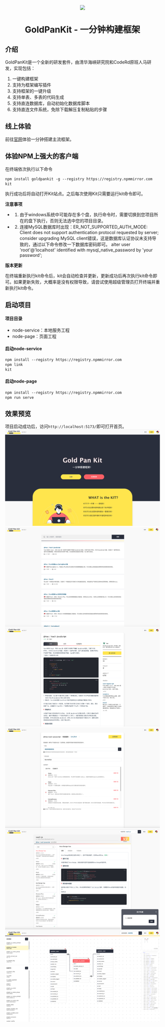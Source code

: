 <div align="center">
  <img src="https://foruda.gitee.com/images/1692956820292184320/b882ad5d_1173697.png" width="50px"/>
  <h1>GoldPanKit - 一分钟构建框架</h1>
</div>

## 介绍
GoldPanKit是一个全新的研发套件，由清华海峡研究院和CodeRd原班人马研发，实现包括：
1. 一键构建框架
2. 支持为框架编写插件
3. 支持框架的一键升级
4. 支持单表、多表的代码生成
5. 支持直连数据库，自动初始化数据库脚本
6. 支持直连文件系统，免除下载解压复制粘贴的步骤

## 线上体验
前往[官网](http://www.goldpankit.com)体验一分钟搭建主流框架。

## 体验NPM上强大的客户端
在终端依次执行以下命令
```
npm install goldpankit -g --registry https://registry.npmmirror.com
kit
```

执行成功后将自动打开Kit站点。之后每次使用Kit只需要运行kit命令即可。


 **注意事项** 

- 1. 由于windows系统中可能存在多个盘，执行命令时，需要切换到您项目所在的盘下执行，否则无法选中您的项目目录。
- 2. 连接MySQL数据库时出现：ER_NOT_SUPPORTED_AUTH_MODE: Client does not support authentication protocol requested by server; consider upgrading MySQL client错误，这是数据库认证协议未支持导致的，通过以下命令修改一下数据库密码即可。
alter user 'root'@'localhost' identified with mysql_native_password by 'your password';



 **版本更新**

在终端重新执行kit命令后，kit会自动检查并更新，更新成功后再次执行kit命令即可。如果更新失败，大概率是没有权限导致，请尝试使用超级管理员打开终端并重新执行kit命令。

## 启动项目

#### 项目目录

- node-service：本地服务工程
- node-page：页面工程

#### 启动node-service
```shell
npm install --registry https://registry.npmmirror.com
npm link
kit
```

#### 启动node-page 
```shell
npm install --registry https://registry.npmmirror.com
npm run serve
```

## 效果预览
项目启动成功后，访问`http://localhost:5173/`即可打开首页。
![index.png](lib/index.png)
![index.png](lib/services.png)
![index.png](lib/service_detail.png)
![index.png](lib/service_install.png)
![index.png](lib/workbench.png)
![index.png](lib/query_model.png)
